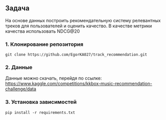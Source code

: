 ## Задача
На основе данных построить рекомендательную систему релевантных треков для пользователей и оценить качество. В качестве метрики качества использовать NDCG@20
### 1. Клонирование репозитория
```
git clone https://github.com/EgorKA027/track_recommendation.git
```
### 2. Данные
Данные можно скачать, перейдя по ссылке: https://www.kaggle.com/competitions/kkbox-music-recommendation-challenge/data

### 3. Установка зависимостей
```
pip install -r requirements.txt
```
